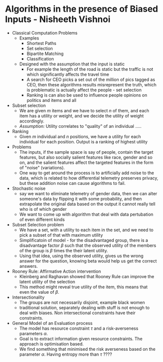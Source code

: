 # Algorithms in the presence of Biased Inputs - Nisheeth Vishnoi

- Classical Computation Problems
	- Examples
		- Shortest Paths
		- Set selection
		- Bipartite Matching
		- Classification
	- Designed with the assumption that the input is static
		- For example the length of the road is static but the traffic is not which significantly affects the travel time
		- A search for CEO picks a set out of the million of pics tagged as CEO, then these algorithms results misrepresent the truth, which is problematic is actually affect the people - set selection
		- Ranking is can also be used to influence people opinions on politics and items and all
- Subset selection
	- We are given $m$ items and we have to select $n$ of them, and each item has a utility or weight, and we decide the utility of weight accordingly.
	- *Assumption:* Utility correlates to "quality" of an individual .....
- Ranking
	- Given $m$ individual and $n$ positions, we have a utility for each individual for each position. Output is a ranking of highest utility
- Problems
	- The inputs, if the sample space is say of people, contain the target features, but also socially salient features like race, gender and so on, and the salient features affect the targeted features in the form of "noise" (variations).
	- One way to get around the process is to artificially add noise to the data, which is related to how differential telemetry preserves privacy, but these addition noise can cause algorithms to fail.
- Stochastic noise
	- say we want to eliminate telemetry of gender data, then we can alter someone's data by flipping it with some probability, and then extrapolate the original data based on the output it cannot really tell who is of which gender
	- We want to come up with algorithm that deal with data pertubation of even different kinds
- Subset Selection problem
	- We have a set, with a utility to each item in the set, and we need to pick a subset of that with maximum utility
	- Simplificatoin of model - for the disadvantaged group, there is a disadvantage factor $\beta$ such that the observed utility of the members of the group is $\beta$ times the their latent utility.
	- Using that idea, using the observed utility, gives us the wrong answer for the question, knowing beta would help us get the correct answers.
- Rooney Rule: Affirmative Action intervention
	- Kleinberg and Raghavan showed that Rooney Rule can improve the latent utility of the selection
	- This method might reveal true utility of the item, this means that even the value of $\beta$.
- Intersectionality
	- The groups are not necessarily disjoint, example black women
	- traditional solution, separately dealing with stuff is not enough to deal with biases. Non intersectional constraints have their constraints.
- General Model of an Evaluation process
	- The model has resource constraint $\tau$ and a risk-averseness parameters $\alpha$.
	- Goal is to extract information given resource constraints. The approach is optimisation based.
	- We find something that minimised the risk averseness based on the parameter $\alpha$. Having entropy more than $\tau$ ????